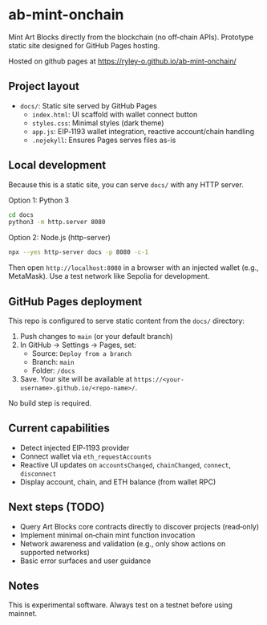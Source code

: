 # ab-mint-onchain

Mint Art Blocks directly from the blockchain (no off‑chain APIs). Prototype static site designed for GitHub Pages hosting.

Hosted on github pages at https://ryley-o.github.io/ab-mint-onchain/

## Project layout

- `docs/`: Static site served by GitHub Pages
  - `index.html`: UI scaffold with wallet connect button
  - `styles.css`: Minimal styles (dark theme)
  - `app.js`: EIP‑1193 wallet integration, reactive account/chain handling
  - `.nojekyll`: Ensures Pages serves files as-is

## Local development

Because this is a static site, you can serve `docs/` with any HTTP server.

Option 1: Python 3

```bash
cd docs
python3 -m http.server 8080
```

Option 2: Node.js (http-server)

```bash
npx --yes http-server docs -p 8080 -c-1
```

Then open `http://localhost:8080` in a browser with an injected wallet (e.g., MetaMask). Use a test network like Sepolia for development.

## GitHub Pages deployment

This repo is configured to serve static content from the `docs/` directory:

1. Push changes to `main` (or your default branch)
2. In GitHub → Settings → Pages, set:
   - Source: `Deploy from a branch`
   - Branch: `main`
   - Folder: `/docs`
3. Save. Your site will be available at `https://<your-username>.github.io/<repo-name>/`.

No build step is required.

## Current capabilities

- Detect injected EIP‑1193 provider
- Connect wallet via `eth_requestAccounts`
- Reactive UI updates on `accountsChanged`, `chainChanged`, `connect`, `disconnect`
- Display account, chain, and ETH balance (from wallet RPC)

## Next steps (TODO)

- Query Art Blocks core contracts directly to discover projects (read‑only)
- Implement minimal on‑chain mint function invocation
- Network awareness and validation (e.g., only show actions on supported networks)
- Basic error surfaces and user guidance

## Notes

This is experimental software. Always test on a testnet before using mainnet.
